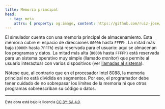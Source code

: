 ```yaml
---
title: Memoria principal
head:
  - tag: meta
    attrs: { property: og:image, content: https://github.com/ruiz-jose/VonSim8/docs/og/memory.png }
---
```


El simulador cuenta con una memoria principal de almacenamiento. Esta memoria cubre el espacio de direcciones `0000h` hasta `FFFFh`. La mitad más baja (`0000h` hasta `7FFFh`) está reservada para el usuario: aquí se almacenan los programas y datos. La mitad más alta (`8000h` hasta `FFFFh`) está reservada para un sistema operativo muy simple (llamado _monitor_) que permite al usuario interactuar con varios dispositivos (ver [llamadas al sistema](/docs/cpu/#llamadas-al-sistema)).

Nótese que, al contrario que en el procesador Intel 8088, la memoria principal no está dividida en segmentos. Por eso, el programador debe tener cuidado de no sobrepasar los límites de la memoria ni que otros programas sobreescriban su código o datos.

---

<small>Esta obra está bajo la licencia <a target="_blank" rel="license noopener noreferrer" href="http://creativecommons.org/licenses/by-sa/4.0/">CC BY-SA 4.0</a>.</small>
